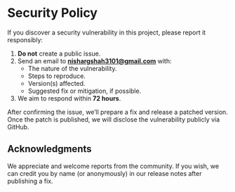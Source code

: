 # Security Policy

If you discover a security vulnerability in this project, please report it responsibly:

1. **Do not** create a public issue.
2. Send an email to **nishargshah3101@gmail.com** with:
   - The nature of the vulnerability.
   - Steps to reproduce.
   - Version(s) affected.
   - Suggested fix or mitigation, if possible.
3. We aim to respond within **72 hours**.

After confirming the issue, we’ll prepare a fix and release a patched version. Once the patch is published, we will disclose the vulnerability publicly via GitHub.

## Acknowledgments

We appreciate and welcome reports from the community. If you wish, we can credit you by name (or anonymously) in our release notes after publishing a fix.

